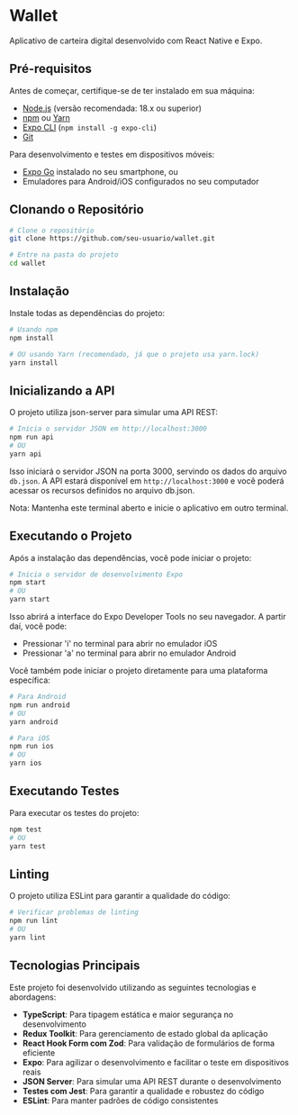 # Wallet
Aplicativo de carteira digital desenvolvido com React Native e Expo.

## Pré-requisitos
Antes de começar, certifique-se de ter instalado em sua máquina:
- [Node.js](https://nodejs.org/) (versão recomendada: 18.x ou superior)
- [npm](https://www.npmjs.com/) ou [Yarn](https://yarnpkg.com/)
- [Expo CLI](https://docs.expo.dev/workflow/expo-cli/) (`npm install -g expo-cli`)
- [Git](https://git-scm.com/)

Para desenvolvimento e testes em dispositivos móveis:
- [Expo Go](https://expo.dev/client) instalado no seu smartphone, ou
- Emuladores para Android/iOS configurados no seu computador

## Clonando o Repositório
```bash
# Clone o repositório
git clone https://github.com/seu-usuario/wallet.git

# Entre na pasta do projeto
cd wallet
```

## Instalação
Instale todas as dependências do projeto:
```bash
# Usando npm
npm install

# OU usando Yarn (recomendado, já que o projeto usa yarn.lock)
yarn install
```

## Inicializando a API
O projeto utiliza json-server para simular uma API REST:

```bash
# Inicia o servidor JSON em http://localhost:3000
npm run api
# OU
yarn api
```

Isso iniciará o servidor JSON na porta 3000, servindo os dados do arquivo `db.json`. A API estará disponível em `http://localhost:3000` e você poderá acessar os recursos definidos no arquivo db.json.

Nota: Mantenha este terminal aberto e inicie o aplicativo em outro terminal.

## Executando o Projeto
Após a instalação das dependências, você pode iniciar o projeto:
```bash
# Inicia o servidor de desenvolvimento Expo
npm start
# OU
yarn start
```

Isso abrirá a interface do Expo Developer Tools no seu navegador. A partir daí, você pode:
- Pressionar 'i' no terminal para abrir no emulador iOS
- Pressionar 'a' no terminal para abrir no emulador Android

Você também pode iniciar o projeto diretamente para uma plataforma específica:
```bash
# Para Android
npm run android
# OU
yarn android

# Para iOS
npm run ios
# OU
yarn ios
```

## Executando Testes
Para executar os testes do projeto:
```bash
npm test
# OU
yarn test
```

## Linting
O projeto utiliza ESLint para garantir a qualidade do código:
```bash
# Verificar problemas de linting
npm run lint
# OU
yarn lint
```

## Tecnologias Principais
Este projeto foi desenvolvido utilizando as seguintes tecnologias e abordagens:
- **TypeScript**: Para tipagem estática e maior segurança no desenvolvimento
- **Redux Toolkit**: Para gerenciamento de estado global da aplicação
- **React Hook Form com Zod**: Para validação de formulários de forma eficiente
- **Expo**: Para agilizar o desenvolvimento e facilitar o teste em dispositivos reais
- **JSON Server**: Para simular uma API REST durante o desenvolvimento
- **Testes com Jest**: Para garantir a qualidade e robustez do código
- **ESLint**: Para manter padrões de código consistentes
